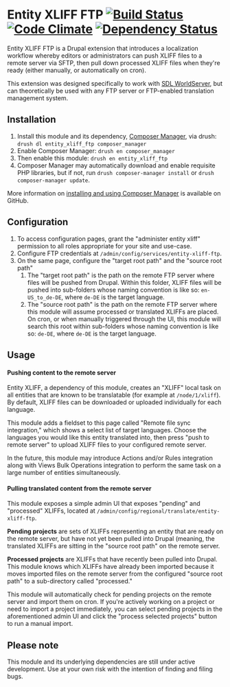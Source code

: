 # Entity XLIFF FTP [![Build Status](https://travis-ci.org/tableau-mkt/entity_xliff_ftp.svg?branch=7.x-1.x)](https://travis-ci.org/tableau-mkt/entity_xliff_ftp) [![Code Climate](https://codeclimate.com/github/tableau-mkt/entity_xliff_ftp/badges/gpa.svg)](https://codeclimate.com/github/tableau-mkt/entity_xliff_ftp) [![Dependency Status](https://gemnasium.com/tableau-mkt/entity_xliff_ftp.svg)](https://gemnasium.com/tableau-mkt/entity_xliff_ftp)

Entity XLIFF FTP is a Drupal extension that introduces a localization workflow
whereby editors or administrators can push XLIFF files to a remote server via
SFTP, then pull down processed XLIFF files when they're ready (either manually,
or automatically on cron).

This extension was designed specifically to work with [SDL WorldServer][], but
can theoretically be used with any FTP server or FTP-enabled translation
management system.

## Installation
1. Install this module and its dependency, [Composer Manager][], via drush:
  `drush dl entity_xliff_ftp composer_manager`
1. Enable Composer Manager: `drush en composer_manager`
1. Then enable this module: `drush en entity_xliff_ftp`
1. Composer Manager may automatically download and enable requisite PHP
   libraries, but if not, run `drush composer-manager install` or
   `drush composer-manager update`.

More information on [installing and using Composer Manager][] is available on
GitHub.

## Configuration
1. To access configuration pages, grant the "administer entity xliff" permission
   to all roles appropriate for your site and use-case.
1. Configure FTP credentials at `/admin/config/services/entity-xliff-ftp`.
1. On the same page, configure the "target root path" and the "source root path"
   1. The "target root path" is the path on the remote FTP server where files
      will be pushed from Drupal. Within this folder, XLIFF files will be pushed
      into sub-folders whose naming convention is like so: `en-US_to_de-DE`,
      where `de-DE` is the target language.
   1. The "source root path" is the path on the remote FTP server where this
      module will assume processed or translated XLIFFs are placed. On cron, or
      when manually triggered through the UI, this module will search this root
      within sub-folders whose naming convention is like so: `de-DE`, where
      `de-DE` is the target language.

## Usage

#### Pushing content to the remote server
Entity XLIFF, a dependency of this module, creates an "XLIFF" local task on all
entities that are known to be translatable (for example at `/node/1/xliff`). By
default, XLIFF files can be downloaded or uploaded individually for each
language.

This module adds a fieldset to this page called "Remote file sync integration,"
which shows a select list of target languages. Choose the languages you would
like this entity translated into, then press "push to remote server" to upload
XLIFF files to your configured remote server.

In the future, this module may introduce Actions and/or Rules integration along
with Views Bulk Operations integration to perform the same task on a large
number of entities simultaneously.

#### Pulling translated content from the remote server
This module exposes a simple admin UI that exposes "pending" and "processed"
XLIFFs, located at `/admin/config/regional/translate/entity-xliff-ftp`.

__Pending projects__ are sets of XLIFFs representing an entity that are ready on
the remote server, but have not yet been pulled into Drupal (meaning, the
translated XLIFFs are sitting in the "source root path" on the remote server.

__Processed projects__ are XLIFFs that have recently been pulled into Drupal.
This module knows which XLIFFs have already been imported because it moves
imported files on the remote server from the configured "source root path" to
a sub-directory called "processed."

This module will automatically check for pending projects on the remote server
and import them on cron. If you're actively working on a project or need to
import a project immediately, you can select pending projects in the
aforementioned admin UI and click the "process selected projects" button to run
a manual import.

## Please note
This module and its underlying dependencies are still under active development.
Use at your own risk with the intention of finding and filing bugs.

[SDL WorldServer]: http://www.sdl.com/cxc/language/translation-management/worldserver/
[Composer Manager]: https://www.drupal.org/project/composer_manager
[installing and using Composer Manager]: https://github.com/cpliakas/composer-manager-docs/blob/master/README.md#installation
